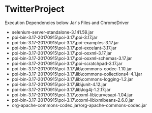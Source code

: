 # TwitterProject
Execution Dependencies below Jar's Files and ChromeDriver   
* selenium-server-standalone-3.141.59.jar  
* poi-bin-3.17-20170915\poi-3.17\poi-3.17.jar   
* poi-bin-3.17-20170915\poi-3.17\poi-examples-3.17.jar   
* poi-bin-3.17-20170915\poi-3.17\poi-excelant-3.17.jar   
* poi-bin-3.17-20170915\poi-3.17\poi-ooxml-3.17.jar   
* poi-bin-3.17-20170915\poi-3.17\poi-ooxml-schemas-3.17.jar   
* poi-bin-3.17-20170915\poi-3.17\poi-scratchpad-3.17.jar   
* poi-bin-3.17-20170915\poi-3.17\lib\commons-codec-1.10.jar   
* poi-bin-3.17-20170915\poi-3.17\lib\commons-collections4-4.1.jar   
* poi-bin-3.17-20170915\poi-3.17\lib\commons-logging-1.2.jar   
* poi-bin-3.17-20170915\poi-3.17\lib\junit-4.12.jar   
* poi-bin-3.17-20170915\poi-3.17\lib\log4j-1.2.17.jar   
* poi-bin-3.17-20170915\poi-3.17\ooxml-lib\curvesapi-1.04.jar   
* poi-bin-3.17-20170915\poi-3.17\ooxml-lib\xmlbeans-2.6.0.jar   
* org-apache-commons-codec.jar\org-apache-commons-codec.jar   
